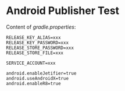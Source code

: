 # Android Publisher Test

Content of *gradle.properties*:

```properties
RELEASE_KEY_ALIAS=xxx
RELEASE_KEY_PASSWORD=xxx
RELEASE_STORE_PASSWORD=xxx
RELEASE_STORE_FILE=xxx

SERVICE_ACCOUNT=xxx

android.enableJetifier=true
android.useAndroidX=true
android.enableR8=true
```